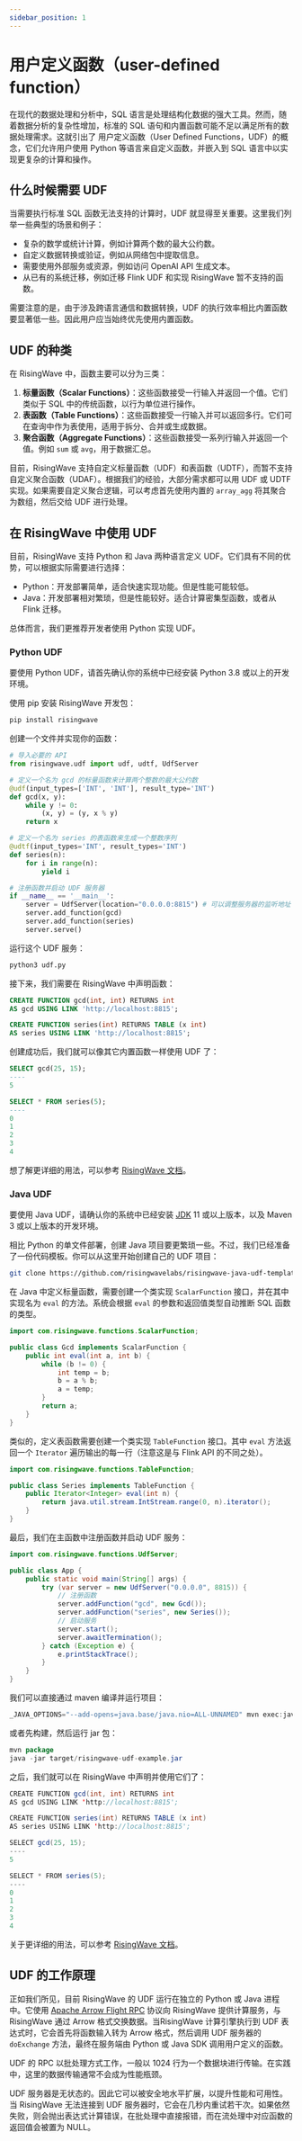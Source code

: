 ```yaml
---
sidebar_position: 1
---
```



# 用户定义函数（user-defined function）

在现代的数据处理和分析中，SQL 语言是处理结构化数据的强大工具。然而，随着数据分析的复杂性增加，标准的 SQL 语句和内置函数可能不足以满足所有的数据处理需求。这就引出了 用户定义函数（User Defined Functions，UDF）的概念，它们允许用户使用 Python 等语言来自定义函数，并嵌入到 SQL 语言中以实现更复杂的计算和操作。

## 什么时候需要 UDF

当需要执行标准 SQL 函数无法支持的计算时，UDF 就显得至关重要。这里我们列举一些典型的场景和例子：

- 复杂的数学或统计计算，例如计算两个数的最大公约数。
- 自定义数据转换或验证，例如从网络包中提取信息。
- 需要使用外部服务或资源，例如访问 OpenAI API 生成文本。
- 从已有的系统迁移，例如迁移 Flink UDF 和实现 RisingWave 暂不支持的函数。

需要注意的是，由于涉及跨语言通信和数据转换，UDF 的执行效率相比内置函数要显著低一些。因此用户应当始终优先使用内置函数。

## UDF 的种类

在 RisingWave 中，函数主要可以分为三类：

1. **标量函数（Scalar Functions）**：这些函数接受一行输入并返回一个值。它们类似于 SQL 中的传统函数，以行为单位进行操作。
2. **表函数（Table Functions）**：这些函数接受一行输入并可以返回多行。它们可在查询中作为表使用，适用于拆分、合并或生成数据。
3. **聚合函数（Aggregate Functions）**：这些函数接受一系列行输入并返回一个值。例如 `sum` 或 `avg`，用于数据汇总。

目前，RisingWave 支持自定义标量函数（UDF）和表函数（UDTF），而暂不支持自定义聚合函数（UDAF）。根据我们的经验，大部分需求都可以用 UDF 或 UDTF 实现。如果需要自定义聚合逻辑，可以考虑首先使用内置的 `array_agg` 将其聚合为数组，然后交给 UDF 进行处理。

## 在 RisingWave 中使用 UDF

目前，RisingWave 支持 Python 和 Java 两种语言定义 UDF。它们具有不同的优势，可以根据实际需要进行选择：

- Python：开发部署简单，适合快速实现功能。但是性能可能较低。
- Java：开发部署相对繁琐，但是性能较好。适合计算密集型函数，或者从 Flink 迁移。

总体而言，我们更推荐开发者使用 Python 实现 UDF。

### Python UDF

要使用 Python UDF，请首先确认你的系统中已经安装 Python 3.8 或以上的开发环境。

使用 pip 安装 RisingWave 开发包：

```bash
pip install risingwave
```

创建一个文件并实现你的函数：

```python
# 导入必要的 API
from risingwave.udf import udf, udtf, UdfServer

# 定义一个名为 gcd 的标量函数来计算两个整数的最大公约数
@udf(input_types=['INT', 'INT'], result_type='INT')
def gcd(x, y):
    while y != 0:
        (x, y) = (y, x % y)
    return x

# 定义一个名为 series 的表函数来生成一个整数序列
@udtf(input_types='INT', result_types='INT')
def series(n):
    for i in range(n):
        yield i

# 注册函数并启动 UDF 服务器
if __name__ == '__main__':
    server = UdfServer(location="0.0.0.0:8815") # 可以调整服务器的监听地址
    server.add_function(gcd)
    server.add_function(series)
    server.serve()
```

运行这个 UDF 服务：

```bash
python3 udf.py
```

接下来，我们需要在 RisingWave 中声明函数：

```sql
CREATE FUNCTION gcd(int, int) RETURNS int
AS gcd USING LINK 'http://localhost:8815';

CREATE FUNCTION series(int) RETURNS TABLE (x int)
AS series USING LINK 'http://localhost:8815';
```

创建成功后，我们就可以像其它内置函数一样使用 UDF 了：

```sql
SELECT gcd(25, 15);
----
5

SELECT * FROM series(5);
----
0
1
2
3
4
```

想了解更详细的用法，可以参考 [RisingWave 文档](https://docs.risingwave.com/docs/current/udf-python/)。

### Java UDF

要使用 Java UDF，请确认你的系统中已经安装 [JDK](https://www.oracle.com/technetwork/java/javase/downloads/index.html) 11 或以上版本，以及 Maven 3 或以上版本的开发环境。

相比 Python 的单文件部署，创建 Java 项目要更繁琐一些。不过，我们已经准备了一份代码模板。你可以从这里开始创建自己的 UDF 项目：

```bash
git clone https://github.com/risingwavelabs/risingwave-java-udf-template.git
```

在 Java 中定义标量函数，需要创建一个类实现 `ScalarFunction` 接口，并在其中实现名为 `eval` 的方法。系统会根据 `eval` 的参数和返回值类型自动推断 SQL 函数的类型。

```java
import com.risingwave.functions.ScalarFunction;

public class Gcd implements ScalarFunction {
    public int eval(int a, int b) {
        while (b != 0) {
            int temp = b;
            b = a % b;
            a = temp;
        }
        return a;
    }
}
```

类似的，定义表函数需要创建一个类实现 `TableFunction` 接口。其中 `eval` 方法返回一个 `Iterator` 遍历输出的每一行（注意这是与 Flink API 的不同之处）。

```java
import com.risingwave.functions.TableFunction;

public class Series implements TableFunction {
    public Iterator<Integer> eval(int n) {
        return java.util.stream.IntStream.range(0, n).iterator();
    }
}
```

最后，我们在主函数中注册函数并启动 UDF 服务：

```java
import com.risingwave.functions.UdfServer;

public class App {
    public static void main(String[] args) {
        try (var server = new UdfServer("0.0.0.0", 8815)) {
            // 注册函数
            server.addFunction("gcd", new Gcd());
            server.addFunction("series", new Series());
            // 启动服务
            server.start();
            server.awaitTermination();
        } catch (Exception e) {
            e.printStackTrace();
        }
    }
}
```

我们可以直接通过 maven 编译并运行项目：

```java
_JAVA_OPTIONS="--add-opens=java.base/java.nio=ALL-UNNAMED" mvn exec:java -Dexec.mainClass="com.example.App"
```

或者先构建，然后运行 jar 包：

```java
mvn package
java -jar target/risingwave-udf-example.jar
```

之后，我们就可以在 RisingWave 中声明并使用它们了：

```java
CREATE FUNCTION gcd(int, int) RETURNS int
AS gcd USING LINK 'http://localhost:8815';

CREATE FUNCTION series(int) RETURNS TABLE (x int)
AS series USING LINK 'http://localhost:8815';

SELECT gcd(25, 15);
----
5

SELECT * FROM series(5);
----
0
1
2
3
4
```

关于更详细的用法，可以参考 [RisingWave 文档](https://docs.risingwave.com/docs/current/udf-java/)。

## UDF 的工作原理

正如我们所见，目前 RisingWave 的 UDF 运行在独立的 Python 或 Java 进程中。它使用 [Apache Arrow Flight RPC](https://arrow.apache.org/docs/format/Flight.html) 协议向 RisingWave 提供计算服务，与 RisingWave 通过 Arrow 格式交换数据。当RisingWave 计算引擎执行到 UDF 表达式时，它会首先将函数输入转为 Arrow 格式，然后调用 UDF 服务器的 `doExchange` 方法，最终在服务端由 Python 或 Java SDK 调用用户定义的函数。

UDF 的 RPC 以批处理方式工作，一般以 1024 行为一个数据块进行传输。在实践中，这里的数据传输通常不会成为性能瓶颈。

UDF 服务器是无状态的。因此它可以被安全地水平扩展，以提升性能和可用性。当 RisingWave 无法连接到 UDF 服务器时，它会在几秒内重试若干次。如果依然失败，则会抛出表达式计算错误，在批处理中直接报错，而在流处理中对应函数的返回值会被置为 NULL。
